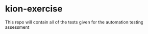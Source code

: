 # kion-exercise
This repo will contain all of the tests given for the automation testing assessment
